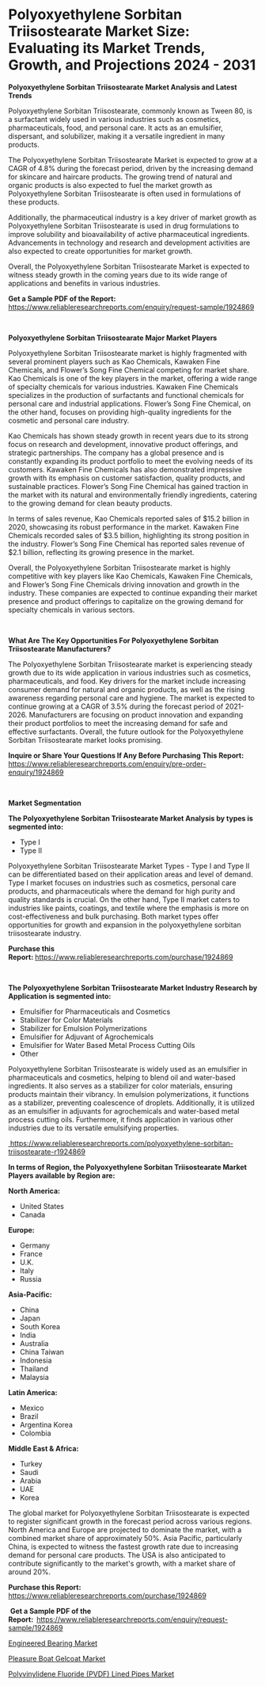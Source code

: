 <p><h1>Polyoxyethylene Sorbitan Triisostearate Market Size: Evaluating its Market Trends, Growth, and Projections 2024 - 2031</h1></p><p><strong>Polyoxyethylene Sorbitan Triisostearate Market Analysis and Latest Trends</strong></p>
<p><p>Polyoxyethylene Sorbitan Triisostearate, commonly known as Tween 80, is a surfactant widely used in various industries such as cosmetics, pharmaceuticals, food, and personal care. It acts as an emulsifier, dispersant, and solubilizer, making it a versatile ingredient in many products.</p><p>The Polyoxyethylene Sorbitan Triisostearate Market is expected to grow at a CAGR of 4.8% during the forecast period, driven by the increasing demand for skincare and haircare products. The growing trend of natural and organic products is also expected to fuel the market growth as Polyoxyethylene Sorbitan Triisostearate is often used in formulations of these products.</p><p>Additionally, the pharmaceutical industry is a key driver of market growth as Polyoxyethylene Sorbitan Triisostearate is used in drug formulations to improve solubility and bioavailability of active pharmaceutical ingredients. Advancements in technology and research and development activities are also expected to create opportunities for market growth.</p><p>Overall, the Polyoxyethylene Sorbitan Triisostearate Market is expected to witness steady growth in the coming years due to its wide range of applications and benefits in various industries.</p></p>
<p><strong>Get a Sample PDF of the Report:&nbsp;</strong> <a href="https://www.reliableresearchreports.com/enquiry/request-sample/1924869">https://www.reliableresearchreports.com/enquiry/request-sample/1924869</a></p>
<p>&nbsp;</p>
<p><strong>Polyoxyethylene Sorbitan Triisostearate Major Market Players</strong></p>
<p><p>Polyoxyethylene Sorbitan Triisostearate market is highly fragmented with several prominent players such as Kao Chemicals, Kawaken Fine Chemicals, and Flower’s Song Fine Chemical competing for market share. Kao Chemicals is one of the key players in the market, offering a wide range of specialty chemicals for various industries. Kawaken Fine Chemicals specializes in the production of surfactants and functional chemicals for personal care and industrial applications. Flower’s Song Fine Chemical, on the other hand, focuses on providing high-quality ingredients for the cosmetic and personal care industry.</p><p>Kao Chemicals has shown steady growth in recent years due to its strong focus on research and development, innovative product offerings, and strategic partnerships. The company has a global presence and is constantly expanding its product portfolio to meet the evolving needs of its customers. Kawaken Fine Chemicals has also demonstrated impressive growth with its emphasis on customer satisfaction, quality products, and sustainable practices. Flower’s Song Fine Chemical has gained traction in the market with its natural and environmentally friendly ingredients, catering to the growing demand for clean beauty products.</p><p>In terms of sales revenue, Kao Chemicals reported sales of $15.2 billion in 2020, showcasing its robust performance in the market. Kawaken Fine Chemicals recorded sales of $3.5 billion, highlighting its strong position in the industry. Flower’s Song Fine Chemical has reported sales revenue of $2.1 billion, reflecting its growing presence in the market.</p><p>Overall, the Polyoxyethylene Sorbitan Triisostearate market is highly competitive with key players like Kao Chemicals, Kawaken Fine Chemicals, and Flower’s Song Fine Chemicals driving innovation and growth in the industry. These companies are expected to continue expanding their market presence and product offerings to capitalize on the growing demand for specialty chemicals in various sectors.</p></p>
<p>&nbsp;</p>
<p><strong>What Are The Key Opportunities For Polyoxyethylene Sorbitan Triisostearate Manufacturers?</strong></p>
<p><p>The Polyoxyethylene Sorbitan Triisostearate market is experiencing steady growth due to its wide application in various industries such as cosmetics, pharmaceuticals, and food. Key drivers for the market include increasing consumer demand for natural and organic products, as well as the rising awareness regarding personal care and hygiene. The market is expected to continue growing at a CAGR of 3.5% during the forecast period of 2021-2026. Manufacturers are focusing on product innovation and expanding their product portfolios to meet the increasing demand for safe and effective surfactants. Overall, the future outlook for the Polyoxyethylene Sorbitan Triisostearate market looks promising.</p></p>
<p><strong>Inquire or Share Your Questions If Any Before Purchasing This Report:</strong> <a href="https://www.reliableresearchreports.com/enquiry/pre-order-enquiry/1924869">https://www.reliableresearchreports.com/enquiry/pre-order-enquiry/1924869</a></p>
<p>&nbsp;</p>
<p><strong>Market Segmentation</strong></p>
<p><strong>The Polyoxyethylene Sorbitan Triisostearate Market Analysis by types is segmented into:</strong></p>
<p><ul><li>Type I</li><li>Type II</li></ul></p>
<p><p>Polyoxyethylene Sorbitan Triisostearate Market Types - Type I and Type II can be differentiated based on their application areas and level of demand. Type I market focuses on industries such as cosmetics, personal care products, and pharmaceuticals where the demand for high purity and quality standards is crucial. On the other hand, Type II market caters to industries like paints, coatings, and textile where the emphasis is more on cost-effectiveness and bulk purchasing. Both market types offer opportunities for growth and expansion in the polyoxyethylene sorbitan triisostearate industry.</p></p>
<p><strong>Purchase this Report:&nbsp;</strong><a href="https://www.reliableresearchreports.com/purchase/1924869">https://www.reliableresearchreports.com/purchase/1924869</a></p>
<p>&nbsp;</p>
<p><strong>The Polyoxyethylene Sorbitan Triisostearate Market Industry Research by Application is segmented into:</strong></p>
<p><ul><li>Emulsifier for Pharmaceuticals and Cosmetics</li><li>Stabilizer for Color Materials</li><li>Stabilizer for Emulsion Polymerizations</li><li>Emulsifier for Adjuvant of Agrochemicals</li><li>Emulsifier for Water Based Metal Process Cutting Oils</li><li>Other</li></ul></p>
<p><p>Polyoxyethylene Sorbitan Triisostearate is widely used as an emulsifier in pharmaceuticals and cosmetics, helping to blend oil and water-based ingredients. It also serves as a stabilizer for color materials, ensuring products maintain their vibrancy. In emulsion polymerizations, it functions as a stabilizer, preventing coalescence of droplets. Additionally, it is utilized as an emulsifier in adjuvants for agrochemicals and water-based metal process cutting oils. Furthermore, it finds application in various other industries due to its versatile emulsifying properties.</p></p>
<p><a href="https://www.reliableresearchreports.com/polyoxyethylene-sorbitan-triisostearate-r1924869">&nbsp;https://www.reliableresearchreports.com/polyoxyethylene-sorbitan-triisostearate-r1924869</a></p>
<p><strong>In terms of Region, the Polyoxyethylene Sorbitan Triisostearate Market Players available by Region are:</strong></p>
<p>
    <p> <strong> North America: </strong>
        <ul>
            <li>United States</li>
            <li>Canada</li>
        </ul>
        </p> 
    <p> <strong> Europe: </strong>
        <ul>
            <li>Germany</li>
            <li>France</li>
            <li>U.K.</li>
            <li>Italy</li>
            <li>Russia</li>
        </ul>
        </p> 
    <p> <strong> Asia-Pacific: </strong>
        <ul>
            <li>China</li>
            <li>Japan</li>
            <li>South Korea</li>
            <li>India</li>
            <li>Australia</li>
            <li>China Taiwan</li>
            <li>Indonesia</li>
            <li>Thailand</li>
            <li>Malaysia</li>
        </ul>
        </p> 
    <p> <strong> Latin America: </strong>
        <ul>
            <li>Mexico</li>
            <li>Brazil</li>
            <li>Argentina Korea</li>
            <li>Colombia</li>
        </ul>
        </p> 
    <p> <strong> Middle East & Africa: </strong>
        <ul>
            <li>Turkey</li>
            <li>Saudi</li>
            <li>Arabia</li>
            <li>UAE</li>
            <li>Korea</li>
        </ul>
    </p>
    </p>
<p><p>The global market for Polyoxyethylene Sorbitan Triisostearate is expected to register significant growth in the forecast period across various regions. North America and Europe are projected to dominate the market, with a combined market share of approximately 50%. Asia Pacific, particularly China, is expected to witness the fastest growth rate due to increasing demand for personal care products. The USA is also anticipated to contribute significantly to the market's growth, with a market share of around 20%.</p></p>
<p><strong>Purchase this Report: </strong><a href="https://www.reliableresearchreports.com/purchase/1924869">https://www.reliableresearchreports.com/purchase/1924869</a></p>
<p>&nbsp;<strong>Get a Sample PDF of the Report:&nbsp;&nbsp;</strong><a href="https://www.reliableresearchreports.com/enquiry/request-sample/1924869">https://www.reliableresearchreports.com/enquiry/request-sample/1924869</a></p>
<p><strong></strong></p>
<p><p><a href="https://github.com/thomasBaker655/Market-Research-Report-List-1/blob/main/engineered-bearing-market.md">Engineered Bearing Market</a></p><p><a href="https://github.com/goldilocks06/Market-Research-Report-List-1/blob/main/pleasure-boat-gelcoat-market.md">Pleasure Boat Gelcoat Market</a></p><p><a href="https://github.com/JewelMohr52/Market-Research-Report-List-1/blob/main/polyvinylidene-fluoride-pvdf-lined-pipes-market.md">Polyvinylidene Fluoride (PVDF) Lined Pipes Market</a></p></p>